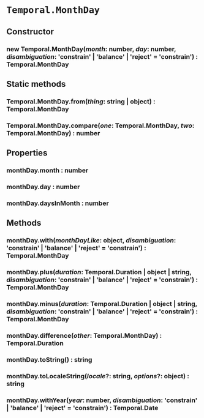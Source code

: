 # `Temporal.MonthDay`

## Constructor

### **new Temporal.MonthDay**(_month_: number, _day_: number, _disambiguation_: 'constrain' | 'balance' | 'reject' = 'constrain') : Temporal.MonthDay

## Static methods

### Temporal.MonthDay.**from**(_thing_: string | object) : Temporal.MonthDay

### Temporal.MonthDay.**compare**(_one_: Temporal.MonthDay, _two_: Temporal.MonthDay) : number

## Properties

### monthDay.**month** : number

### monthDay.**day** : number

### monthDay.**daysInMonth** : number

## Methods

### monthDay.**with**(_monthDayLike_: object, _disambiguation_: 'constrain' | 'balance' | 'reject' = 'constrain') : Temporal.MonthDay

### monthDay.**plus**(_duration_: Temporal.Duration | object | string, _disambiguation_: 'constrain' | 'balance' | 'reject' = 'constrain') : Temporal.MonthDay

### monthDay.**minus**(_duration_: Temporal.Duration | object | string, _disambiguation_: 'constrain' | 'balance' | 'reject' = 'constrain') : Temporal.MonthDay

### monthDay.**difference**(_other_: Temporal.MonthDay) : Temporal.Duration

### monthDay.**toString**() : string

### monthDay.**toLocaleString**(_locale_?: string, _options_?: object) : string

### monthDay.**withYear**(_year_: number, _disambiguation_: 'constrain' | 'balance' | 'reject' = 'constrain') : Temporal.Date
